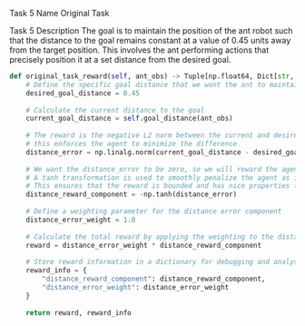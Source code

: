 Task 5 Name
Original Task

Task 5 Description
The goal is to maintain the position of the ant robot such that the distance to the goal remains constant at a value of 0.45 units away from the target position. This involves the ant performing actions that precisely position it at a set distance from the desired goal.

```python
def original_task_reward(self, ant_obs) -> Tuple[np.float64, Dict[str, np.float64]]:
    # Define the specific goal distance that we want the ant to maintain
    desired_goal_distance = 0.45
    
    # Calculate the current distance to the goal
    current_goal_distance = self.goal_distance(ant_obs)
    
    # The reward is the negative L2 norm between the current and desired goal distance,
    # this enforces the agent to minimize the difference
    distance_error = np.linalg.norm(current_goal_distance - desired_goal_distance)
    
    # We want the distance_error to be zero, so we will reward the agent more the smaller the error is
    # A tanh transformation is used to smoothly penalize the agent as it deviates from the desired distance.
    # This ensures that the reward is bounded and has nice properties for optimization.
    distance_reward_component = -np.tanh(distance_error)
    
    # Define a weighting parameter for the distance error component
    distance_error_weight = 1.0
    
    # Calculate the total reward by applying the weighting to the distance reward component
    reward = distance_error_weight * distance_reward_component
    
    # Store reward information in a dictionary for debugging and analysis
    reward_info = {
        "distance_reward_component": distance_reward_component,
        "distance_error_weight": distance_error_weight
    }
    
    return reward, reward_info
```